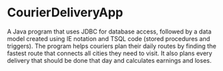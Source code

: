 # CourierDeliveryApp
A Java program that uses JDBC for database access, followed by a data model created using IE notation and TSQL code (stored procedures and triggers). The program helps couriers plan their daily routes by finding the fastest route that connects all cities they need to visit. It also plans every delivery that should be done that day and calculates earnings and loses.
